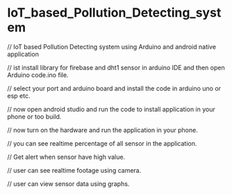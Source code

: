 # IoT_based_Pollution_Detecting_system
// IoT based Pollution Detecting system using Arduino and android native application


// ist install library for firebase and dht1 sensor in arduino IDE and then open Arduino code.ino file.

// select your port and arduino board and install the code in arduino uno or esp etc.

// now open android studio and run the code to install application in your phone or too build.

// now turn on the hardware and run the application in your phone.

// you can see realtime percentage of all sensor in the application.

// Get alert when sensor have high value.

// user can see realtime footage using camera.

// user can view sensor data using graphs.
